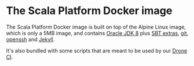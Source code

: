 The Scala Platform Docker image
========================================

The Scala Platform Docker image is built on top of the Alpine Linux image, which is only a 5MB image, and contains
[Oracle JDK 8](http://www.oracle.com/technetwork/java/javase/downloads/jdk8-downloads-2133151.html)
plus [SBT extras](https://github.com/paulp/sbt-extras),
[git](http://www.scala-sbt.org/download.html), [openssh](https://www.openssh.com/) and
[Jekyll](https://jekyllrb.com/).

It's also bundled with some scripts that are meant to be used by our [Drone
CI](https://platform-ci.scala-lang.org).
